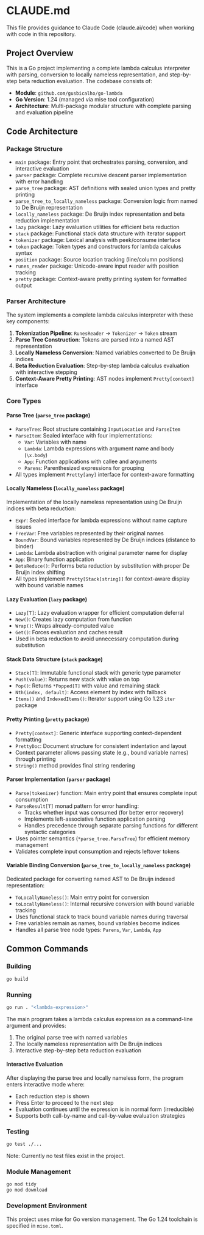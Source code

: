 # CLAUDE.md

This file provides guidance to Claude Code (claude.ai/code) when working with code in this repository.

## Project Overview

This is a Go project implementing a complete lambda calculus interpreter with parsing, conversion to locally nameless representation, and step-by-step beta reduction evaluation. The codebase consists of:

- **Module**: `github.com/gusbicalho/go-lambda`
- **Go Version**: 1.24 (managed via mise tool configuration)
- **Architecture**: Multi-package modular structure with complete parsing and evaluation pipeline

## Code Architecture

### Package Structure

- `main` package: Entry point that orchestrates parsing, conversion, and interactive evaluation
- `parser` package: Complete recursive descent parser implementation with error handling
- `parse_tree` package: AST definitions with sealed union types and pretty printing
- `parse_tree_to_locally_nameless` package: Conversion logic from named to De Bruijn representation
- `locally_nameless` package: De Bruijn index representation and beta reduction implementation
- `lazy` package: Lazy evaluation utilities for efficient beta reduction
- `stack` package: Functional stack data structure with iterator support
- `tokenizer` package: Lexical analysis with peek/consume interface
- `token` package: Token types and constructors for lambda calculus syntax
- `position` package: Source location tracking (line/column positions)
- `runes_reader` package: Unicode-aware input reader with position tracking
- `pretty` package: Context-aware pretty printing system for formatted output

### Parser Architecture

The system implements a complete lambda calculus interpreter with these key components:

1. **Tokenization Pipeline**: `RunesReader` → `Tokenizer` → `Token` stream
2. **Parse Tree Construction**: Tokens are parsed into a named AST representation
3. **Locally Nameless Conversion**: Named variables converted to De Bruijn indices
4. **Beta Reduction Evaluation**: Step-by-step lambda calculus evaluation with interactive stepping
5. **Context-Aware Pretty Printing**: AST nodes implement `Pretty[context]` interface

### Core Types

#### Parse Tree (`parse_tree` package)
- `ParseTree`: Root structure containing `InputLocation` and `ParseItem`
- `ParseItem`: Sealed interface with four implementations:
  - `Var`: Variables with name
  - `Lambda`: Lambda expressions with argument name and body (`\x.body`)
  - `App`: Function applications with callee and arguments
  - `Parens`: Parenthesized expressions for grouping
- All types implement `Pretty[any]` interface for context-aware formatting

#### Locally Nameless (`locally_nameless` package)
Implementation of the locally nameless representation using De Bruijn indices with beta reduction:
- `Expr`: Sealed interface for lambda expressions without name capture issues
- `FreeVar`: Free variables represented by their original names
- `BoundVar`: Bound variables represented by De Bruijn indices (distance to binder)
- `Lambda`: Lambda abstraction with original parameter name for display
- `App`: Binary function application
- `BetaReduce()`: Performs beta reduction by substitution with proper De Bruijn index shifting
- All types implement `Pretty[Stack[string]]` for context-aware display with bound variable names

#### Lazy Evaluation (`lazy` package)
- `Lazy[T]`: Lazy evaluation wrapper for efficient computation deferral
- `New()`: Creates lazy computation from function
- `Wrap()`: Wraps already-computed value
- `Get()`: Forces evaluation and caches result
- Used in beta reduction to avoid unnecessary computation during substitution

#### Stack Data Structure (`stack` package)
- `Stack[T]`: Immutable functional stack with generic type parameter
- `Push(value)`: Returns new stack with value on top
- `Pop()`: Returns `*Popped[T]` with value and remaining stack
- `Nth(index, default)`: Access element by index with fallback
- `Items()` and `IndexedItems()`: Iterator support using Go 1.23 `iter` package

#### Pretty Printing (`pretty` package)
- `Pretty[context]`: Generic interface supporting context-dependent formatting
- `PrettyDoc`: Document structure for consistent indentation and layout
- Context parameter allows passing state (e.g., bound variable names) through printing
- `String()` method provides final string rendering

#### Parser Implementation (`parser` package)
- `Parse(tokenizer)` function: Main entry point that ensures complete input consumption
- `ParseResult[T]` monad pattern for error handling:
  - Tracks whether input was consumed (for better error recovery)
  - Implements left-associative function application parsing
  - Handles precedence through separate parsing functions for different syntactic categories
- Uses pointer semantics (`*parse_tree.ParseTree`) for efficient memory management
- Validates complete input consumption and rejects leftover tokens

#### Variable Binding Conversion (`parse_tree_to_locally_nameless` package)
Dedicated package for converting named AST to De Bruijn indexed representation:
- `ToLocallyNameless()`: Main entry point for conversion
- `toLocallyNameless()`: Internal recursive conversion with bound variable tracking
- Uses functional stack to track bound variable names during traversal
- Free variables remain as names, bound variables become indices
- Handles all parse tree node types: `Parens`, `Var`, `Lambda`, `App`

## Common Commands

### Building
```bash
go build
```

### Running
```bash
go run . "<lambda-expression>"
```
The main program takes a lambda calculus expression as a command-line argument and provides:
1. The original parse tree with named variables
2. The locally nameless representation with De Bruijn indices  
3. Interactive step-by-step beta reduction evaluation

#### Interactive Evaluation
After displaying the parse tree and locally nameless form, the program enters interactive mode where:
- Each reduction step is shown
- Press Enter to proceed to the next step
- Evaluation continues until the expression is in normal form (irreducible)
- Supports both call-by-name and call-by-value evaluation strategies

### Testing
```bash
go test ./...
```
Note: Currently no test files exist in the project.

### Module Management
```bash
go mod tidy
go mod download
```

### Development Environment
This project uses mise for Go version management. The Go 1.24 toolchain is specified in `mise.toml`.